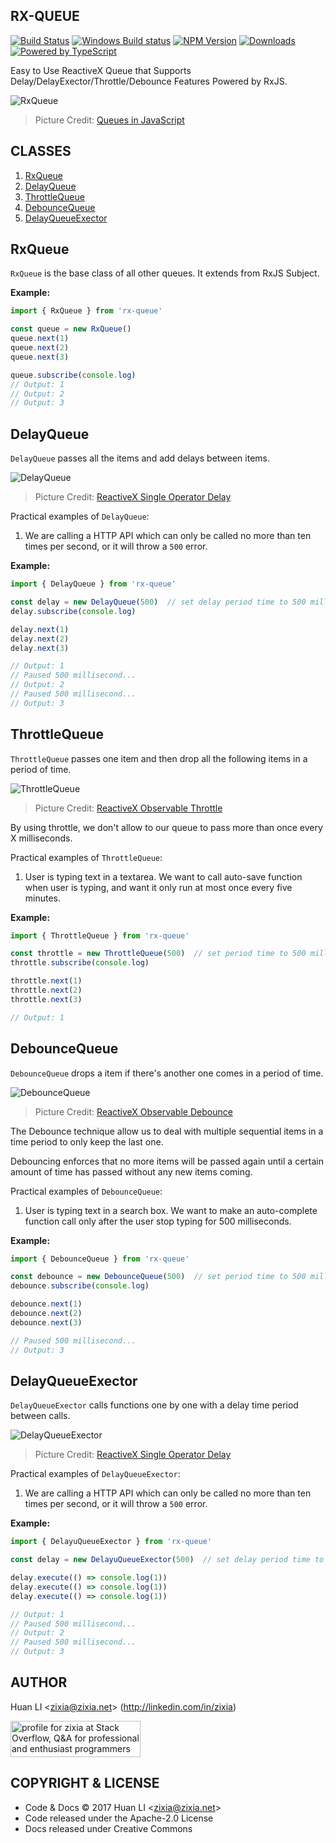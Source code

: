 RX-QUEUE
--------
[![Build Status](https://travis-ci.org/zixia/rx-queue.svg?branch=master)](https://travis-ci.org/zixia/rx-queue) [![Windows Build status](https://img.shields.io/appveyor/ci/zixia/rx-queue/master.svg?label=Windows)](https://ci.appveyor.com/project/zixia/rx-queue) [![NPM Version](https://badge.fury.io/js/rx-queue.svg)](https://badge.fury.io/js/rx-queue) [![Downloads](http://img.shields.io/npm/dm/rx-queue.svg?style=flat-square)](https://npmjs.org/package/rx-queue) [![Powered by TypeScript](https://img.shields.io/badge/Powered%20By-TypeScript-blue.svg)](https://www.typescriptlang.org/) 

Easy to Use ReactiveX Queue that Supports Delay/DelayExector/Throttle/Debounce Features Powered by RxJS.

![RxQueue](https://zixia.github.io/rx-queue/images/queue.png)
> Picture Credit: [Queues in JavaScript](https://www.kirupa.com/html5/queues_in_javascript.htm)

CLASSES
-------
1. <a href='#rxqueue'>RxQueue</a>
1. <a href='#delayqueue'>DelayQueue</a>
1. <a href='#throttlequeue'>ThrottleQueue</a>
1. <a href='#debouncequeue'>DebounceQueue</a>
1. <a href='#delayqueueexector'>DelayQueueExector</a>

## RxQueue

`RxQueue` is the base class of all other queues. It extends from RxJS Subject.

**Example:**
```ts
import { RxQueue } from 'rx-queue'

const queue = new RxQueue()
queue.next(1)
queue.next(2)
queue.next(3)

queue.subscribe(console.log)
// Output: 1
// Output: 2
// Output: 3
```

## DelayQueue

`DelayQueue` passes all the items and add delays between items.

![DelayQueue](https://zixia.github.io/rx-queue/images/delay.png)
> Picture Credit: [ReactiveX Single Operator Delay](http://reactivex.io/documentation/single.html)

Practical examples of `DelayQueue`:

1. We are calling a HTTP API which can only be called no more than ten times per second, or it will throw a `500` error.

**Example:**
```ts
import { DelayQueue } from 'rx-queue'

const delay = new DelayQueue(500)  // set delay period time to 500 milliseconds
delay.subscribe(console.log)

delay.next(1)
delay.next(2)
delay.next(3)

// Output: 1
// Paused 500 millisecond...
// Output: 2
// Paused 500 millisecond...
// Output: 3
```

## ThrottleQueue

`ThrottleQueue` passes one item and then drop all the following items in a period of time.

![ThrottleQueue](https://zixia.github.io/rx-queue/images/throttle.png)
> Picture Credit: [ReactiveX Observable Throttle](http://reactivex.io/rxjs/class/es6/Observable.js~Observable.html#instance-method-throttle)

By using throttle, we don't allow to our queue to pass more than once every X milliseconds.

Practical examples of `ThrottleQueue`:
1. User is typing text in a textarea. We want to call auto-save function when user is typing, and want it only run at most once every five minutes.

**Example:**
```ts
import { ThrottleQueue } from 'rx-queue'

const throttle = new ThrottleQueue(500)  // set period time to 500 milliseconds
throttle.subscribe(console.log)

throttle.next(1)
throttle.next(2)
throttle.next(3)

// Output: 1
```

## DebounceQueue

`DebounceQueue` drops a item if there's another one comes in a period of time.

![DebounceQueue](https://zixia.github.io/rx-queue/images/debounce.png)
> Picture Credit: [ReactiveX Observable Debounce](http://reactivex.io/documentation/operators/debounce.html)

The Debounce technique allow us to deal with multiple sequential items in a time period to only keep the last one.

Debouncing enforces that no more items will be passed again until a certain amount of time has passed without any new items coming.

Practical examples of `DebounceQueue`:
1. User is typing text in a search box. We want to make an auto-complete function call only after the user stop typing for 500 milliseconds.

**Example:**
```ts
import { DebounceQueue } from 'rx-queue'

const debounce = new DebounceQueue(500)  // set period time to 500 milliseconds
debounce.subscribe(console.log)

debounce.next(1)
debounce.next(2)
debounce.next(3)

// Paused 500 millisecond...
// Output: 3
```

## DelayQueueExector

`DelayQueueExector` calls functions one by one with a delay time period between calls.

![DelayQueueExector](https://zixia.github.io/rx-queue/images/delay.png)
> Picture Credit: [ReactiveX Single Operator Delay](http://reactivex.io/documentation/single.html)

Practical examples of `DelayQueueExector`:
1. We are calling a HTTP API which can only be called no more than ten times per second, or it will throw a `500` error.

**Example:**
```ts
import { DelayuQueueExector } from 'rx-queue'

const delay = new DelayuQueueExector(500)  // set delay period time to 500 milliseconds

delay.execute(() => console.log(1))
delay.execute(() => console.log(1))
delay.execute(() => console.log(1))

// Output: 1
// Paused 500 millisecond...
// Output: 2
// Paused 500 millisecond...
// Output: 3
```

AUTHOR
------

Huan LI \<zixia@zixia.net\> (http://linkedin.com/in/zixia)

<a href="http://stackoverflow.com/users/1123955/zixia">
  <img src="http://stackoverflow.com/users/flair/1123955.png" width="208" height="58" alt="profile for zixia at Stack Overflow, Q&amp;A for professional and enthusiast programmers" title="profile for zixia at Stack Overflow, Q&amp;A for professional and enthusiast programmers">
</a>

COPYRIGHT & LICENSE
-------------------

* Code & Docs © 2017 Huan LI \<zixia@zixia.net\>
* Code released under the Apache-2.0 License
* Docs released under Creative Commons


